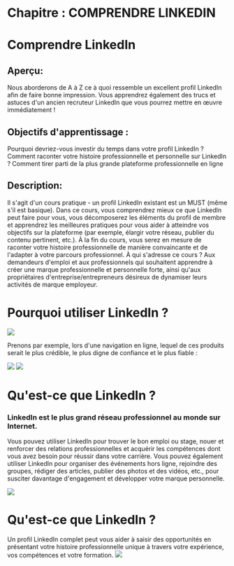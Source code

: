 # Chapitre : COMPRENDRE LINKEDIN


# Comprendre LinkedIn

## Aperçu:

Nous aborderons de A à Z ce à quoi ressemble un excellent profil LinkedIn afin de faire bonne impression. Vous apprendrez également des trucs et astuces d'un ancien recruteur LinkedIn que vous pourrez mettre en œuvre immédiatement !

## Objectifs d'apprentissage :

Pourquoi devriez-vous investir du temps dans votre profil LinkedIn ?
Comment raconter votre histoire professionnelle et personnelle sur LinkedIn ?
Comment tirer parti de la plus grande plateforme professionnelle en ligne

## Description:

Il s'agit d'un cours pratique - un profil LinkedIn existant est un MUST (même s'il est basique).
Dans ce cours, vous comprendrez mieux ce que LinkedIn peut faire pour vous, vous décomposerez les éléments du profil de membre et apprendrez les meilleures pratiques pour vous aider à atteindre vos objectifs sur la plateforme (par exemple, élargir votre réseau, publier du contenu pertinent, etc.). À la fin du cours, vous serez en mesure de raconter votre histoire professionnelle de manière convaincante et de l'adapter à votre parcours professionnel.
À qui s'adresse ce cours ? Aux demandeurs d'emploi et aux professionnels qui souhaitent apprendre à créer une marque professionnelle et personnelle forte, ainsi qu'aux propriétaires d'entreprise/entrepreneurs désireux de dynamiser leurs activités de marque employeur.

# Pourquoi utiliser LinkedIn ?

![](https://imgur.com/6uoBTAY.png)

Prenons par exemple, lors d'une navigation en ligne, lequel de ces produits serait le plus crédible, le plus digne de confiance et le plus fiable :

![](https://imgur.com/D1AmQbD.png)
![](https://imgur.com/jhL0AqQ.png)

# Qu'est-ce que LinkedIn ?

### LinkedIn est le plus grand réseau professionnel au monde sur Internet.

Vous pouvez utiliser LinkedIn pour trouver le bon emploi ou stage, nouer et renforcer des relations professionnelles et acquérir les compétences dont vous avez besoin pour réussir dans votre carrière. Vous pouvez
également utiliser LinkedIn pour organiser des événements hors ligne, rejoindre des groupes, rédiger des articles, publier des photos et des vidéos, etc., pour susciter davantage d'engagement et développer votre marque personnelle.

![](https://imgur.com/PU3Hq8B.png)

# Qu'est-ce que LinkedIn ?

Un profil LinkedIn complet peut vous aider à saisir des opportunités en présentant votre histoire professionnelle unique à travers votre expérience, vos compétences et votre formation.
![](https://imgur.com/LTiIKbb.png)
